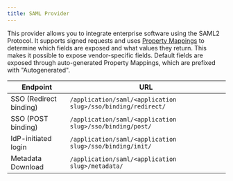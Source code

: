 ```yaml
---
title: SAML Provider
---
```


This provider allows you to integrate enterprise software using the SAML2 Protocol. It supports signed requests and uses [Property Mappings](../property-mappings/index.md#saml-property-mapping) to determine which fields are exposed and what values they return. This makes it possible to expose vendor-specific fields.
Default fields are exposed through auto-generated Property Mappings, which are prefixed with "Autogenerated".

| Endpoint               | URL                                                          |
| ---------------------- | ------------------------------------------------------------ |
| SSO (Redirect binding) | `/application/saml/<application slug>/sso/binding/redirect/` |
| SSO (POST binding)     | `/application/saml/<application slug>/sso/binding/post/`     |
| IdP-initiated login    | `/application/saml/<application slug>/sso/binding/init/`     |
| Metadata Download      | `/application/saml/<application slug>/metadata/`             |
